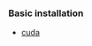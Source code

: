 ### Basic installation
- [cuda][1]

[1]:	http://docs.nvidia.com/cuda/cuda-installation-guide-linux/index.html#cross-installation
